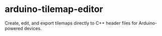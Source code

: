 # arduino-tilemap-editor
Create, edit, and export tilemaps directly to C++ header files for Arduino-powered devices.
